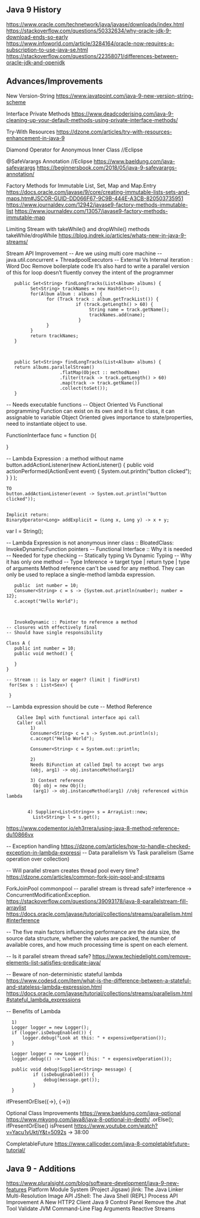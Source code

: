 Java 9 History
--------------
https://www.oracle.com/technetwork/java/javase/downloads/index.html
https://stackoverflow.com/questions/50332634/why-oracle-jdk-9-download-ends-so-early
https://www.infoworld.com/article/3284164/oracle-now-requires-a-subscription-to-use-java-se.html
https://stackoverflow.com/questions/22358071/differences-between-oracle-jdk-and-openjdk

Advances/Improvements
----------------------
New Version-String
https://www.javatpoint.com/java-9-new-version-string-scheme

Interface Private Methods
https://www.deadcoderising.com/java-9-cleaning-up-your-default-methods-using-private-interface-methods/

Try-With Resources
https://dzone.com/articles/try-with-resources-enhancement-in-java-9

Diamond Operator for Anonymous Inner Class
//Eclipse

@SafeVarargs Annotation
//Eclipse
https://www.baeldung.com/java-safevarargs
https://beginnersbook.com/2018/05/java-9-safevarargs-annotation/

Factory Methods for Immutable List, Set, Map and Map.Entry
https://docs.oracle.com/javase/9/core/creating-immutable-lists-sets-and-maps.htm#JSCOR-GUID-DD066F67-9C9B-444E-A3CB-820503735951
https://www.journaldev.com/12942/javase9-factory-methods-immutable-list
https://www.journaldev.com/13057/javase9-factory-methods-immutable-map

Limiting Stream with takeWhile() and dropWhile() methods
takeWhile/dropWhile
https://blog.indrek.io/articles/whats-new-in-java-9-streams/



Stream API Improvement
-- Are we using multi core machine
-- java.util.concurrent + ThreadpoolExecutors
-- External Vs Internal iteration : Word Doc
   Remove boilerplate code
   It’s also hard to write a parallel version of this for loop
   doesn’t fluently convey the intent of the programmer

```
   public Set<String> findLongTracks(List<Album> albums) {
         Set<String> trackNames = new HashSet<>();
         for(Album album : albums) {
               for (Track track : album.getTrackList()) {
                          if (track.getLength() > 60) {
                               String name = track.getName();
                               trackNames.add(name);
                           }
               }
         }
         return trackNames;
   }



   public Set<String> findLongTracks(List<Album> albums) {
   return albums.parallelStream()
                    .flatMap(Object :: methodName)
                    .filter(track -> track.getLength() > 60)
                    .map(track -> track.getName())
                    .collect(toSet());
   }
```   

-- Needs executable functions
-- Object Oriented Vs Functional programming
   Function can exist on its own and it is first class, it can assignable to variable
   Object Oriented gives importance to state/properties, need to instantiate object to use.


FunctionInterface func = function (){

}

-- Lambda Expression : a method without name
    button.addActionListener(new ActionListener() {
        public void actionPerformed(ActionEvent event) {
                    System.out.println("button clicked");
                }
        }
    );

    TO
    button.addActionListener(event -> System.out.println("button clicked"));


    Implicit return:
    BinaryOperator<Long> addExplicit = (Long x, Long y) -> x + y;


var l = String();



-- Lambda Expression is not anonymous inner class :: BloatedClass: InvokeDynamic:Function pointers
-- Functional Interface :: Why it is needed
    -- Needed for type checking
    -- Statically typing Vs Dynamic Typing
    -- Why it has only one method
       -- Type Inference -> target type | return type | type of arguments
       Method reference can't be used for any method. They can only be used to replace a single-method lambda expression.

       public  int number = 10;
       Consumer<String> c = s -> {System.out.println(number); number = 12};
       c.accept("Hello World");



       InvokeDynamic :: Pointer to reference a method
    -- closures with effectively final
    -- Should have single responsibility

    Class A {
       public int number = 10;
       public void method() {

       }
    }

    -- Stream :: is lazy or eager? (limit | findFirst)
     for(Sex s : List<Sex>) {

     }

-- Lambda expression should be cute
-- Method Reference


        Callee Impl with functional interface api call
        Caller call
             1)
             Consumer<String> c = s -> System.out.println(s);
             c.accept("Hello World");

             Consumer<String> c = System.out::println;

             2)
             Needs BiFunction at called Impl to accept two args
             (obj, arg1) -> obj.instanceMethod(arg1)

             3) Context reference
              Obj obj = new Obj();
              (arg1) -> obj.instanceMethod(arg1) //obj referenced within lambda


            4) Supplier<List<String>> s = ArrayList::new;
              List<String> l = s.get();


   https://www.codementor.io/eh3rrera/using-java-8-method-reference-du10866vx
   
-- Exception handling
    https://dzone.com/articles/how-to-handle-checked-exception-in-lambda-expressi
-- Data parallelism Vs Task parallelism (Same operation over collection)

-- Will parallel stream creates thread pool every time?
    https://dzone.com/articles/common-fork-join-pool-and-streams
    
ForkJoinPool commonpool
-- parallel stream is thread safe? interference -> ConcurrentModificationException.
https://stackoverflow.com/questions/39093178/java-8-parallelstream-fill-arraylist
https://docs.oracle.com/javase/tutorial/collections/streams/parallelism.html#interference

-- The five main factors influencing performance are the data size, the source data structure, whether the values are packed, the number of available cores, and how much processing time is spent on each element.

-- Is it parallel stream thread safe?
https://www.techiedelight.com/remove-elements-list-satisfies-predicate-java/

-- Beware of non-deterministic stateful lambda
https://www.codesd.com/item/what-is-the-difference-between-a-stateful-and-stateless-lambda-expression.html
https://docs.oracle.com/javase/tutorial/collections/streams/parallelism.html#stateful_lambda_expressions

-- Benefits of Lambda

      1)
      Logger logger = new Logger();
      if (logger.isDebugEnabled()) {
          logger.debug("Look at this: " + expensiveOperation());
      }

      Logger logger = new Logger();
      logger.debug(() -> "Look at this: " + expensiveOperation());

      public void debug(Supplier<String> message) {
              if (isDebugEnabled()) {
                  debug(message.get());
              }
      }


ifPresentOrElse({->}, {->})

Optional Class Improvements
https://www.baeldung.com/java-optional
https://www.mkyong.com/java8/java-8-optional-in-depth/
.orElse();
ifPresentOrElse()
isPresent
https://www.youtube.com/watch?v=Yacu1yUktjY&t=5092s  -> 38:00


CompletableFuture
https://www.callicoder.com/java-8-completablefuture-tutorial/


Java 9 - Additions
-------------------
https://www.pluralsight.com/blog/software-development/java-9-new-features
Platform Module System (Project Jigsaw)
jlink: The Java Linker
Multi-Resolution Image API
JShell: The Java Shell (REPL)
Process API Improvement
A New HTTP2 Client
Java 9 Control Panel
Remove the Jhat Tool
Validate JVM Command-Line Flag Arguments
Reactive Streams







